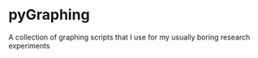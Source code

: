 # pyGraphing
A collection of graphing scripts that I use for my usually boring research experiments
